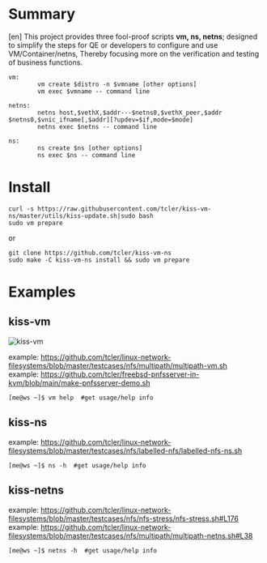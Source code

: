 # Summary

[en] This project provides three fool-proof scripts **vm, ns, netns**; designed to simplify the steps for QE or developers to configure and use VM/Container/netns,
Thereby focusing more on the verification and testing of business functions.

```
vm:
        vm create $distro -n $vmname [other options]
        vm exec $vmname -- command line

netns:
        netns host,$vethX,$addr---$netns0,$vethX_peer,$addr  $netns0,$vnic_ifname[,$addr][?updev=$if,mode=$mode]
        netns exec $netns -- command line

ns:
        ns create $ns [other options]
        ns exec $ns -- command line
```

# Install
```
curl -s https://raw.githubusercontent.com/tcler/kiss-vm-ns/master/utils/kiss-update.sh|sudo bash
sudo vm prepare
```
or
```
git clone https://github.com/tcler/kiss-vm-ns
sudo make -C kiss-vm-ns install && sudo vm prepare
```

# Examples
## kiss-vm

![kiss-vm](https://raw.githubusercontent.com/tcler/kiss-vm-ns/master/Images/kiss-vm.gif)

example: https://github.com/tcler/linux-network-filesystems/blob/master/testcases/nfs/multipath/multipath-vm.sh  
example: https://github.com/tcler/freebsd-pnfsserver-in-kvm/blob/main/make-pnfsserver-demo.sh  
```
[me@ws ~]$ vm help  #get usage/help info
```

## kiss-ns
example: https://github.com/tcler/linux-network-filesystems/blob/master/testcases/nfs/labelled-nfs/labelled-nfs-ns.sh  
```
[me@ws ~]$ ns -h  #get usage/help info
```

## kiss-netns
example: https://github.com/tcler/linux-network-filesystems/blob/master/testcases/nfs/nfs-stress/nfs-stress.sh#L176  
example: https://github.com/tcler/linux-network-filesystems/blob/master/testcases/nfs/multipath/multipath-netns.sh#L38  
```
[me@ws ~]$ netns -h  #get usage/help info
```
